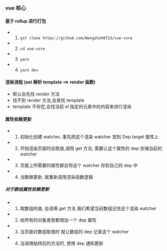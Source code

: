 ### vue 核心

#### 基于 rollup 进行打包

- 1. `git clone https://github.com/Wangzhzh0723/vue-core`
- 2. `cd vue-core`
- 3. `yarn`
- 4. `yarn dev`

#### 渲染流程 (ast 解析 template ==> render 函数)

- 默认会先找 render 方法
- 找不到 render 方法,会查找 template
- template 不存在,会找当前 el 指定的元素中的内容来进行渲染

#### 属性依赖更新

- 1. 初始化创建 watcher, 事先把这个渲染 watcher 放到 Dep.target 属性上
- 2. 开始渲染页面时会取值,调用 get 方法, 需要让这个属性的 dep 存储当前的 watcher
- 3. 页面上所需要的属性都会将这个 watcher 存到自己的 dep 中
- 4. 当数据更新, 就重新调用渲染函数逻辑

##### 对于数组属性依赖更新

- 1. 取数组的值, 会调用 get 方法 我们希望当前数组记住这个渲染 watcher
- 2. 给所有的对象类型都增加一个 dep 属性
- 3. 当页面对数组取值时 就让数组的 dep 记录这个 watcher
- 4. 当调用劫持后的方法时, 使用 dep 通知更新
